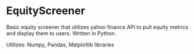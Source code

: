 # EquityScreener

Basic equity screener that utilizes yahoo finance API to pull equity metrics and display them to users. Written in Python. 

Utilizes:
Numpy, Pandas, Matplotlib libraries 

